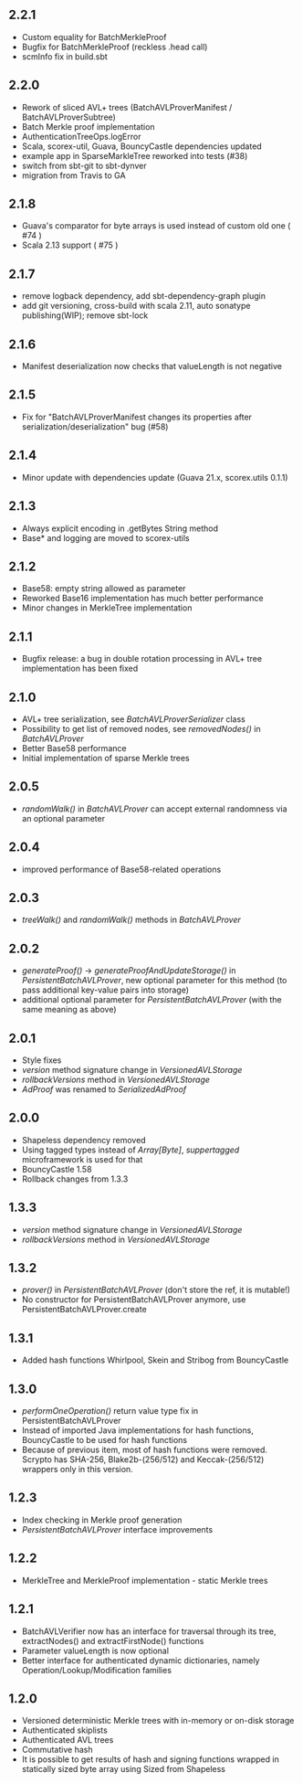 **2.2.1**
---------

* Custom equality for BatchMerkleProof
* Bugfix for BatchMerkleProof (reckless .head call) 
* scmInfo fix in build.sbt

**2.2.0**
---------

* Rework of sliced AVL+ trees (BatchAVLProverManifest / BatchAVLProverSubtree)
* Batch Merkle proof implementation
* AuthenticationTreeOps.logError 
* Scala, scorex-util, Guava, BouncyCastle dependencies updated
* example app in SparseMarkleTree reworked into tests (#38)
* switch from sbt-git to sbt-dynver
* migration from Travis to GA


**2.1.8**
---------

* Guava's comparator for byte arrays is used instead of custom old one ( #74 )
* Scala 2.13 support ( #75 )

**2.1.7**
---------

* remove logback dependency, add sbt-dependency-graph plugin
* add git versioning, cross-build with scala 2.11, auto sonatype publishing(WIP); remove sbt-lock

**2.1.6**
---------

* Manifest deserialization now checks that valueLength is not negative


**2.1.5**
---------

* Fix for "BatchAVLProverManifest changes its properties after serialization/deserialization" bug 
(#58)


**2.1.4**
---------

* Minor update with dependencies update (Guava 21.x, scorex.utils 0.1.1)

**2.1.3**
---------

* Always explicit encoding in .getBytes String method
* Base* and logging are moved to scorex-utils

**2.1.2**
---------

* Base58: empty string allowed as parameter
* Reworked Base16 implementation has much better performance
* Minor changes in MerkleTree implementation 
 

**2.1.1**
---------

* Bugfix release: a bug in double rotation processing in AVL+ tree implementation has been fixed


**2.1.0**
---------

* AVL+ tree serialization, see *BatchAVLProverSerializer* class
* Possibility to get list of removed nodes, see *removedNodes()* in *BatchAVLProver* 
* Better Base58 performance
* Initial implementation of sparse Merkle trees


**2.0.5**
---------
* *randomWalk()* in *BatchAVLProver* can accept external randomness via an optional parameter

**2.0.4**
---------
* improved performance of Base58-related operations


**2.0.3**
---------
* *treeWalk()* and *randomWalk()* methods in *BatchAVLProver*


**2.0.2**
---------

* *generateProof()* -> *generateProofAndUpdateStorage()* in *PersistentBatchAVLProver*, new optional parameter 
for this method (to pass additional key-value pairs into storage)
* additional optional parameter for *PersistentBatchAVLProver* (with the same meaning as above)


**2.0.1**
---------

* Style fixes
* *version* method signature change in *VersionedAVLStorage*
* *rollbackVersions* method in *VersionedAVLStorage*
* *AdProof* was renamed to *SerializedAdProof*

**2.0.0**
---------

* Shapeless dependency removed
* Using tagged types instead of *Array[Byte]*, *suppertagged* microframework is used for that 
* BouncyCastle 1.58
* Rollback changes from 1.3.3

**1.3.3**
---------

* *version* method signature change in *VersionedAVLStorage*
* *rollbackVersions* method in *VersionedAVLStorage*

**1.3.2**
---------

* *prover()* in *PersistentBatchAVLProver* (don't store the ref, it is mutable!)
* No constructor for PersistentBatchAVLProver anymore, use PersistentBatchAVLProver.create

**1.3.1**
---------

* Added hash functions Whirlpool, Skein and Stribog from BouncyCastle

**1.3.0**
---------

* *performOneOperation()* return value type fix in PersistentBatchAVLProver 
* Instead of imported Java implementations for hash functions, BouncyCastle to be used for hash functions
* Because of previous item, most of hash functions were removed. Scrypto has SHA-256, Blake2b-(256/512) 
  and Keccak-(256/512) wrappers only in this version.

**1.2.3**
---------

* Index checking in Merkle proof generation
* *PersistentBatchAVLProver* interface improvements

**1.2.2**
---------

* MerkleTree and MerkleProof implementation - static Merkle trees


**1.2.1**
---------

* BatchAVLVerifier now has an interface for traversal through its tree, extractNodes() and extractFirstNode() functions
* Parameter valueLength is now optional
* Better interface for authenticated dynamic dictionaries, namely Operation/Lookup/Modification families

**1.2.0**
---------

* Versioned deterministic Merkle trees with in-memory or on-disk storage
* Authenticated skiplists
* Authenticated AVL trees
* Commutative hash
* It is possible to get results of hash and signing functions wrapped in statically sized byte array using Sized from Shapeless
